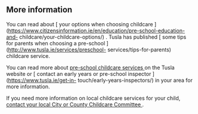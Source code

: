 ##  More information

You can read about [ your options when choosing childcare
](https://www.citizensinformation.ie/en/education/pre-school-education-and-
childcare/your-childcare-options/) . Tusla has published [ some tips for
parents when choosing a pre-school ](http://www.tusla.ie/services/preschool-
services/tips-for-parents) childcare service.

You can read more about [ pre-school childcare services
](https://www.tusla.ie/services/preschool-services/) on the Tusla website or [
contact an early years or pre-school inspector ](https://www.tusla.ie/get-in-
touch/early-years-inspectors/) in your area for more information.

If you need more information on local childcare services for your child, [
contact your local City or County Childcare Committee ](https://myccc.ie/) .
